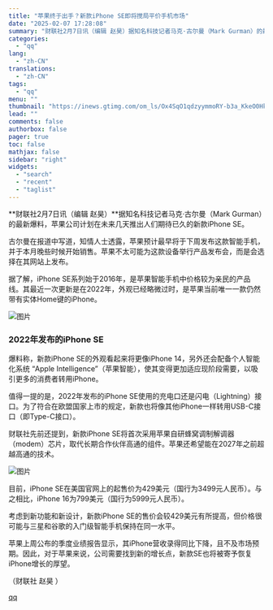 ```yaml
---
title: "苹果终于出手？新款iPhone SE即将搅局平价手机市场"
date: "2025-02-07 17:28:08"
summary: "财联社2月7日讯（编辑 赵昊）据知名科技记者马克·古尔曼（Mark Gurman）的最新爆料，苹果公..."
categories:
  - "qq"
lang:
  - "zh-CN"
translations:
  - "zh-CN"
tags:
  - "qq"
menu: ""
thumbnail: "https://inews.gtimg.com/om_ls/Ox4SqO1qdzyymmoRY-b3a_KkeO0Hk_hN3sqGgYrMo0U64AA_640360/0"
lead: ""
comments: false
authorbox: false
pager: true
toc: false
mathjax: false
sidebar: "right"
widgets:
  - "search"
  - "recent"
  - "taglist"
---
```


**财联社2月7日讯（编辑 赵昊）**据知名科技记者马克·古尔曼（Mark Gurman）的最新爆料，苹果公司计划在未来几天推出人们期待已久的新款iPhone SE。

古尔曼在报道中写道，知情人士透露，苹果预计最早将于下周发布这款智能手机，并于本月晚些时候开始销售。苹果不太可能为这款设备举行产品发布会，而是会选择在其网站上发布。

据了解，iPhone SE系列始于2016年，是苹果智能手机中价格较为亲民的产品线。其最近一次更新是在2022年，外观已经略微过时，是苹果当前唯一一款仍然带有实体Home键的iPhone。

![图片](https://inews.gtimg.com/om_bt/OM1Pw-M82gH5N42mi69j6mLgMIZg-ux7ouKHDgIGX8p7IAA/641)

### 2022年发布的iPhone SE

爆料称，新款iPhone SE的外观看起来将更像iPhone 14，另外还会配备个人智能化系统 “Apple Intelligence”（苹果智能），使其变得更加适应现阶段需要，以吸引更多的消费者转用iPhone。

值得一提的是，2022年发布的iPhone SE使用的充电口还是闪电（Lightning）接口。为了符合在欧盟国家上市的规定，新款也将像其他iPhone一样转用USB-C接口（即Type-C接口）。

财联社先前还提到，新款iPhone SE将首次采用苹果自研蜂窝调制解调器（modem）芯片，取代长期合作伙伴高通的组件。苹果还希望能在2027年之前超越高通的技术。

![图片](https://inews.gtimg.com/om_bt/OiJ-SfiAjD9eCyPYx450LGRvZahXR2CbPvw_TI17AB-CMAA/641)

目前，iPhone SE在美国官网上的起售价为429美元（国行为3499元人民币）。与之相比，iPhone 16为799美元（国行为5999元人民币）。

考虑到新功能和新设计，新款iPhone SE的售价会较429美元有所提高，但价格很可能与三星和谷歌的入门级智能手机保持在同一水平。

苹果上周公布的季度业绩报告显示，其iPhone营收录得同比下降，且不及市场预期。因此，对于苹果来说，公司需要找到新的增长点，新款SE也将被寄予恢复iPhone增长的厚望。

（财联社 赵昊 ）

[qq](https://new.qq.com/rain/a/20250207A06SX100)
